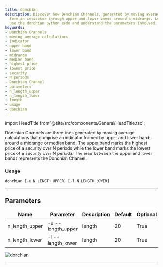 ```yaml
---
title: donchian
description: Discover how Donchian Channels, generated by moving average calculations,
  form an indicator through upper and lower bands around a midrange. Learn how to
  use the donchian python code and understand the parameters involved.
keywords:
- Donchian Channels
- moving average calculations
- indicator
- upper band
- lower band
- midrange
- median band
- highest price
- lowest price
- security
- N periods
- Donchian Channel
- parameters
- n_length_upper
- n_length_lower
- length
- usage
- donchian
---
```


import HeadTitle from '@site/src/components/General/HeadTitle.tsx';

<HeadTitle title="forex /ta/donchian - Reference | OpenBB Terminal Docs" />

Donchian Channels are three lines generated by moving average calculations that comprise an indicator formed by upper and lower bands around a midrange or median band. The upper band marks the highest price of a security over N periods while the lower band marks the lowest price of a security over N periods. The area between the upper and lower bands represents the Donchian Channel.

### Usage

```python wordwrap
donchian [-u N_LENGTH_UPPER] [-l N_LENGTH_LOWER]
```

---

## Parameters

| Name | Parameter | Description | Default | Optional | Choices |
| ---- | --------- | ----------- | ------- | -------- | ------- |
| n_length_upper | -u  --length_upper | length | 20 | True | None |
| n_length_lower | -l  --length_lower | length | 20 | True | None |

![donchian](https://user-images.githubusercontent.com/46355364/154310472-6cd5805f-b87f-4668-85a1-3e5dd7267848.png)

---
